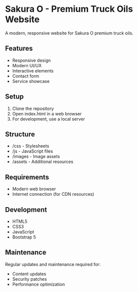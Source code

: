 # Sakura O - Premium Truck Oils Website

A modern, responsive website for Sakura O premium truck oils.

## Features
- Responsive design
- Modern UI/UX
- Interactive elements
- Contact form
- Service showcase

## Setup
1. Clone the repository
2. Open index.html in a web browser
3. For development, use a local server

## Structure
- /css - Stylesheets
- /js - JavaScript files
- /images - Image assets
- /assets - Additional resources

## Requirements
- Modern web browser
- Internet connection (for CDN resources)

## Development
- HTML5
- CSS3
- JavaScript
- Bootstrap 5

## Maintenance
Regular updates and maintenance required for:
- Content updates
- Security patches
- Performance optimization
